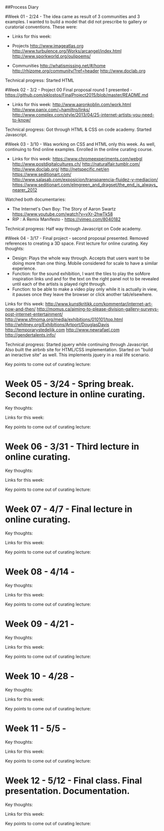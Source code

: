 ##Process Diary

#Week 01 - 2/24 - The idea came as result of 3 communities and 3 examples. I wanted to build a model that did not prescribe to gallery or curatorial conventions. These were:

* Links for this week:

* Projects
http://www.imageatlas.org
http://www.turbulence.org/Works/arcangel/index.html
http://www.sporkworld.org/oulipoems/

* Communities
http://whatismissing.net/#/home
http://rhizome.org/community/?ref=header
http://www.doclab.org

Technical progress: Started HTML

#Week 02 - 3/2 - Project 00
Final proposal round 1 presented - https://github.com/pklostos/FinalProject2015/blob/master/README.md

* Links for this week:
http://www.aaronkoblin.com/work.html
http://www.panix.com/~hamiltro/links/
http://www.complex.com/style/2013/04/25-internet-artists-you-need-to-know/

Technical progress: Got through HTML & CSS on code academy. Started Javascript.


#Week 03 - 3/10 - Was working on CSS and HTML only this week. As well, continuing to find online examples. Enrolled in the online curating course.

* Links for this week:
https://www.chromeexperiments.com/webgl
http://www.postdigitalcultures.ch/
http://naturalfair.tumblr.com/
http://www.doclab.org/
http://netspecific.net/en
https://www.seditionart.com/
http://www.salasab.com/exposicion/transparencia-fluidez-y-mediacion/
https://www.seditionart.com/elmgreen_and_dragset/the_end_is_always_nearer_2012

Watched both documentaries:
 - The Internet's Own Boy: The Story of Aaron Swartz https://www.youtube.com/watch?v=vXr-2hwTk58
 - RIP : A Remix Manifesto - https://vimeo.com/8040182

Technical progress: Half way through Javascript on Code academy.

#Week 04 - 3/17 - Final project - second proposal presented. Removed references to creating a 3D space. First lecture for online curating.
Key thoughts:

- Design:
Plays the whole way through.
Accepts that users want to be doing more than one thing.
Mobile considered for scale to have a similar experience.
- Function: for the sound exhibition, I want the tiles to play the soMore inspiration links und and for the text on the right panel not to be revealed until each of the artists is played right through.
- Function: to be able to make a video play only while it is actually in view, it pauses once they leave the browser or click another tab/elsewhere.

Links for this week:
http://www.kunstkritikk.com/kommentar/internet-art-now-and-then/
http://momus.ca/aiming-to-please-division-gallery-surveys-post-internet-entertainment/
http://www.sfmoma.org/media/exhibitions/010101/top.html
http://whitney.org/Exhibitions/Artport/DouglasDavis
http://temporarystedelijk.com
http://www.newrafael.com
http://gendertalents.info/


Technical progress: Started jquery while continuing through Javascript. Also built the airbnb site for HTML/CSS implementation. Started on "build an ineractive site" as well. This implements jquery in a real life scenario.

Key points to come out of curating lecture:



# Week 05 - 3/24 - Spring break. Second lecture in online curating.
Key thoughts:

Links for this week:

Key points to come out of curating lecture:

# Week 06 - 3/31 - Third lecture in online curating.
Key thoughts:

Links for this week:

Key points to come out of curating lecture:

# Week 07 - 4/7 - Final lecture in online curating.
Key thoughts:

Links for this week:

Key points to come out of curating lecture:

# Week 08 - 4/14 -
Key thoughts:

Links for this week:

Key points to come out of curating lecture:

# Week 09 - 4/21 -
Key thoughts:

Links for this week:

Key points to come out of curating lecture:

# Week 10 - 4/28 -
Key thoughts:

Links for this week:

Key points to come out of curating lecture:

# Week 11 - 5/5 -
Key thoughts:

Links for this week:

Key points to come out of curating lecture:

# Week 12 - 5/12 - Final class. Final presentation. Documentation.

Key thoughts:

Links for this week:

Key points to come out of curating lecture:
